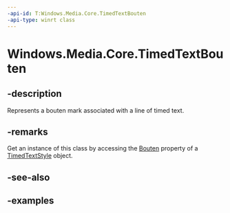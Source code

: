 ```yaml
---
-api-id: T:Windows.Media.Core.TimedTextBouten
-api-type: winrt class
---
```


# Windows.Media.Core.TimedTextBouten

<!--
public sealed class TimedTextBouten
-->


## -description

Represents a bouten mark associated with a line of timed text.

## -remarks

Get an instance of this class by accessing the [Bouten](timedtextstyle_bouten.md) property of a [TimedTextStyle](timedtextstyle.md) object.

## -see-also

## -examples


